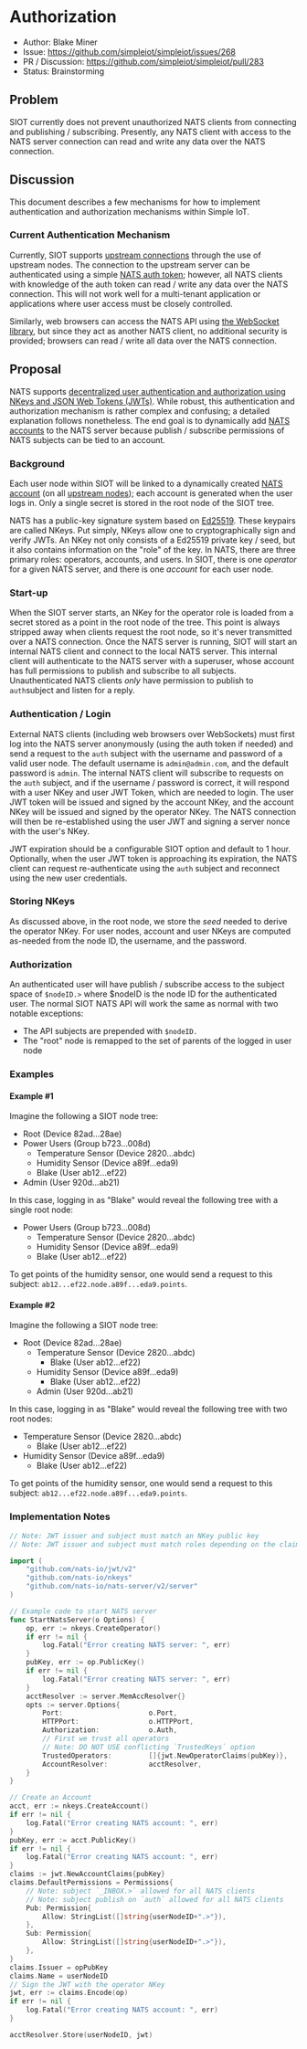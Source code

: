 # Authorization

- Author: Blake Miner
- Issue: https://github.com/simpleiot/simpleiot/issues/268
- PR / Discussion: https://github.com/simpleiot/simpleiot/pull/283
- Status: Brainstorming

## Problem

SIOT currently does not prevent unauthorized NATS clients from connecting and publishing / subscribing. Presently, any NATS client with access to the NATS server connection can read and write any data over the NATS connection.

## Discussion

This document describes a few mechanisms for how to implement authentication and authorization mechanisms within Simple IoT.

### Current Authentication Mechanism

Currently, SIOT supports [upstream connections](https://docs.simpleiot.org/docs/user/upstream.html) through the use of upstream nodes. The connection to the upstream server can be authenticated using a simple [NATS auth token](https://docs.nats.io/using-nats/developer/connecting/token); however, all NATS clients with knowledge of the auth token can read / write any data over the NATS connection. This will not work well for a multi-tenant application or applications where user access must be closely controlled.

Similarly, web browsers can access the NATS API using [the WebSocket library](https://github.com/simpleiot/simpleiot/tree/master/frontend/lib), but since they act as another NATS client, no additional security is provided; browsers can read / write all data over the NATS connection.

## Proposal

NATS supports [decentralized user authentication and authorization using NKeys and JSON Web Tokens (JWTs)](https://docs.nats.io/running-a-nats-service/configuration/securing_nats/auth_intro/jwt). While robust, this authentication and authorization mechanism is rather complex and confusing; a detailed explanation follows nonetheless. The end goal is to dynamically add [NATS accounts](https://docs.nats.io/running-a-nats-service/configuration/securing_nats/accounts) to the NATS server because publish / subscribe permissions of NATS subjects can be tied to an account.

### Background

Each user node within SIOT will be linked to a dynamically created [NATS account](https://docs.nats.io/running-a-nats-service/configuration/securing_nats/accounts) (on all [upstream nodes](https://docs.simpleiot.org/docs/user/upstream.html)); each account is generated when the user logs in. Only a single secret is stored in the root node of the SIOT tree.

NATS has a public-key signature system based on [Ed25519](https://en.wikipedia.org/wiki/EdDSA#Ed25519). These keypairs are called NKeys. Put simply, NKeys allow one to cryptographically sign and verify JWTs. An NKey not only consists of a Ed25519 private key / seed, but it also contains information on the "role" of the key. In NATS, there are three primary roles: operators, accounts, and users. In SIOT, there is one *operator* for a given NATS server, and there is one *account* for each user node.

### Start-up

When the SIOT server starts, an NKey for the operator role is loaded from a secret stored as a point in the root node of the tree. This point is always stripped away when clients request the root node, so it's never transmitted over a NATS connection. Once the NATS server is running, SIOT will start an internal NATS client and connect to the local NATS server. This internal client will authenticate to the NATS server with a superuser, whose account has full permissions to publish and subscribe to all subjects. Unauthenticated NATS clients *only* have permission to publish to `auth`subject and listen for a reply.

### Authentication / Login

External NATS clients (including web browsers over WebSockets) must first log into the NATS server anonymously (using the auth token if needed) and send a request to the `auth` subject with the username and password of a valid user node. The default username is `admin@admin.com`, and the default password is `admin`. The internal NATS client will subscribe to requests on the `auth` subject, and if the username / password is correct, it will respond with a user NKey and user JWT Token, which are needed to login. The user JWT token will be issued and signed by the account NKey, and the account NKey will be issued and signed by the operator NKey. The NATS connection will then be re-established using the user JWT and signing a server nonce with the user's NKey.

JWT expiration should be a configurable SIOT option and default to 1 hour. Optionally, when the user JWT token is approaching its expiration, the NATS client can request re-authenticate using the `auth` subject and reconnect using the new user credentials.

### Storing NKeys

As discussed above, in the root node, we store the *seed* needed to derive the operator NKey. For user nodes, account and user NKeys are computed as-needed from the node ID, the username, and the password.

### Authorization

An authenticated user will have publish / subscribe access to the subject space of `$nodeID.>` where $nodeID is the node ID for the authenticated user. The normal SIOT NATS API will work the same as normal with two notable exceptions:

- The API subjects are prepended with `$nodeID.`
- The "root" node is remapped to the set of parents of the logged in user node

### Examples

#### Example #1

Imagine the following a SIOT node tree:

- Root (Device 82ad…28ae)
- Power Users (Group b723…008d)
	- Temperature Sensor (Device 2820…abdc)
	- Humidity Sensor (Device a89f…eda9)
	- Blake (User ab12…ef22)
- Admin (User 920d…ab21)

In this case, logging in as "Blake" would reveal the following tree with a single root node:

- Power Users (Group b723…008d)
	- Temperature Sensor (Device 2820…abdc)
	- Humidity Sensor (Device a89f…eda9)
	- Blake (User ab12…ef22)

To get points of the humidity sensor, one would send a request to this subject: `ab12...ef22.node.a89f...eda9.points`.

#### Example #2

Imagine the following a SIOT node tree:

- Root (Device 82ad…28ae)
	- Temperature Sensor (Device 2820…abdc)
		- Blake (User ab12…ef22)
	- Humidity Sensor (Device a89f…eda9)
		- Blake (User ab12…ef22)
	- Admin (User 920d…ab21)

In this case, logging in as "Blake" would reveal the following tree with two root nodes:

- Temperature Sensor (Device 2820…abdc)
	- Blake (User ab12…ef22)
- Humidity Sensor (Device a89f…eda9)
	- Blake (User ab12…ef22)

To get points of the humidity sensor, one would send a request to this subject: `ab12...ef22.node.a89f...eda9.points`.

### Implementation Notes

```go
// Note: JWT issuer and subject must match an NKey public key
// Note: JWT issuer and subject must match roles depending on the claim NKeys

import (
	"github.com/nats-io/jwt/v2"
	"github.com/nats-io/nkeys"
	"github.com/nats-io/nats-server/v2/server"
)

// Example code to start NATS server
func StartNatsServer(o Options) {
	op, err := nkeys.CreateOperator()
	if err != nil {
		log.Fatal("Error creating NATS server: ", err)
	}
	pubKey, err := op.PublicKey()
	if err != nil {
		log.Fatal("Error creating NATS server: ", err)
	}
	acctResolver := server.MemAccResolver{}
	opts := server.Options{
		Port:                     o.Port,
		HTTPPort:                 o.HTTPPort,
		Authorization:            o.Auth,
		// First we trust all operators
		// Note: DO NOT USE conflicting `TrustedKeys` option
		TrustedOperators:         []{jwt.NewOperatorClaims(pubKey)},
		AccountResolver:          acctResolver,
	}
}

// Create an Account
acct, err := nkeys.CreateAccount()
if err != nil {
	log.Fatal("Error creating NATS account: ", err)
}
pubKey, err := acct.PublicKey()
if err != nil {
	log.Fatal("Error creating NATS account: ", err)
}
claims := jwt.NewAccountClaims{pubKey}
claims.DefaultPermissions = Permissions{
	// Note: subject `_INBOX.>` allowed for all NATS clients
	// Note: subject publish on `auth` allowed for all NATS clients
	Pub: Permission{
		Allow: StringList([]string{userNodeID+".>"}),
	},
	Sub: Permission{
		Allow: StringList([]string{userNodeID+".>"}),
	},
}
claims.Issuer = opPubKey
claims.Name = userNodeID
// Sign the JWT with the operator NKey
jwt, err := claims.Encode(op)
if err != nil {
	log.Fatal("Error creating NATS account: ", err)
}

acctResolver.Store(userNodeID, jwt)
```
